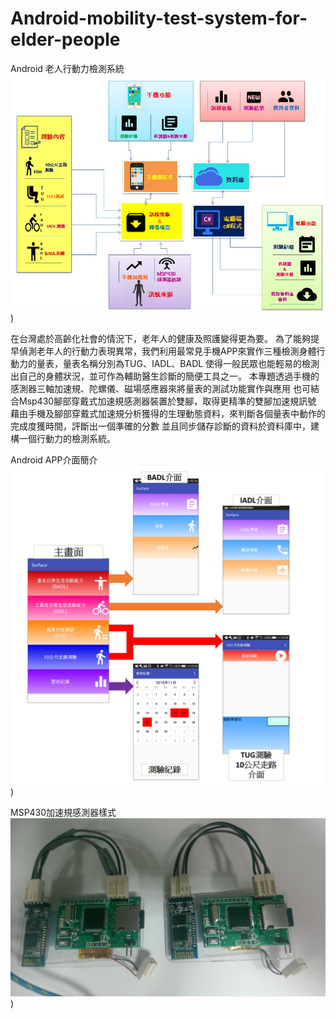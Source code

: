 # Android-mobility-test-system-for-elder-people

Android 老人行動力檢測系統
![系統架構圖](https://github.com/lzhengwei/Android-mobility-test-system-for-elder-people/blob/master/System%20Er-diagram.jpg))

在台灣處於高齡化社會的情況下，老年人的健康及照護變得更為要。
為了能夠提早偵測老年人的行動力表現異常，我們利用最常見手機APP來實作三種檢測身體行動力的量表，量表名稱分別為TUG、IADL、BADL
使得一般民眾也能輕易的檢測出自己的身體狀況，並可作為輔助醫生診斷的簡便工具之一。
本專題透過手機的感測器三軸加速規、陀螺儀、磁場感應器來將量表的測試功能實作與應用
也可結合Msp430腳部穿戴式加速規感測器裝置於雙腳，取得更精準的雙腳加速規訊號
藉由手機及腳部穿戴式加速規分析獲得的生理動態資料，來判斷各個量表中動作的完成度獲時間，評斷出一個準確的分數
並且同步儲存診斷的資料於資料庫中，建構一個行動力的檢測系統。

Android APP介面簡介
![APP介面簡介](https://github.com/lzhengwei/Android-mobility-test-system-for-elder-people/blob/master/%E6%B5%81%E7%A8%8B%E5%9C%96.jpg))

MSP430加速規感測器樣式
![MSP430加速規感測器](https://github.com/lzhengwei/Android-mobility-test-system-for-elder-people/blob/master/IMAG1080.jpg))

